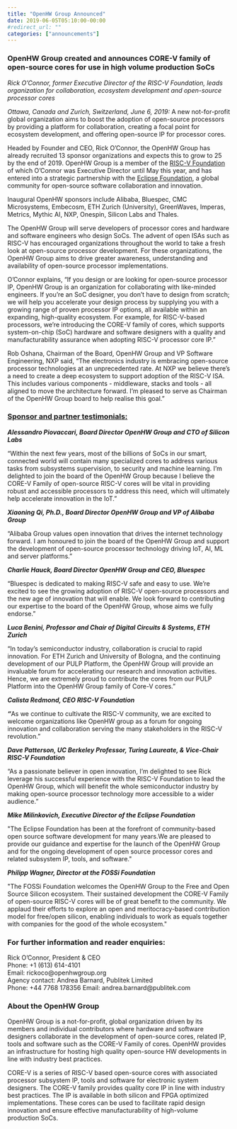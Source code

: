 ```yaml
---
title: "OpenHW Group Announced"
date: 2019-06-05T05:10:00-00:00
#redirect_url: ""
categories: ["announcements"]
---
```


<!--more-->
<h3>OpenHW Group created and announces CORE-V family of open-source cores for use in high volume production SoCs</h3>

<p><em>Rick O&rsquo;Connor, former Executive Director of the RISC-V Foundation, leads<br />
organization for collaboration, ecosystem development and open-source processor cores</em></p>

<p><em>Ottawa, Canada and Zurich, Switzerland, June 6, 2019: </em>A new not-for-profit global organization aims to boost the adoption of open-source processors by providing a platform for collaboration, creating a focal point for ecosystem development, and offering open-source IP for processor cores.&nbsp;</p>

<p>Headed by Founder and CEO, Rick O&rsquo;Connor, the OpenHW Group has already recruited 13 sponsor organizations and expects this to grow to 25 by the end of 2019. OpenHW Group is a member of the <a href="https://riscv.org/">RISC-V Foundation</a> of which O&rsquo;Connor was Executive Director until May this year, and has entered into a strategic partnership with the <a href="https://www.eclipse.org/org/">Eclipse Foundation</a>, a global community for open-source software collaboration and innovation.</p>

<p>Inaugural OpenHW sponsors include Alibaba, Bluespec, CMC Microsystems, Embecosm, ETH Zurich (University), GreenWaves, Imperas, Metrics, Mythic AI, NXP, Onespin, Silicon Labs and Thales.&nbsp;</p>

<p>The OpenHW Group will serve developers of processor cores and hardware and software engineers who design SoCs. The advent of open ISAs such as RISC-V has encouraged organizations throughout the world to take a fresh look at open-source processor development. For these organizations, the OpenHW Group aims to drive greater awareness, understanding and availability of open-source processor implementations.&nbsp;</p>

<p>O&rsquo;Connor explains, &ldquo;If you design or are looking for open-source processor IP, OpenHW Group is an organization for collaborating with like-minded engineers. If you&rsquo;re an SoC designer, you don&rsquo;t have to design from scratch; we will help you accelerate your design process by supplying you with a growing range of proven processor IP options, all available within an expanding, high-quality ecosystem. For example, for RISC-V-based processors, we&rsquo;re introducing the CORE-V family of cores, which supports system-on-chip (SoC) hardware and software designers with a quality and manufacturability assurance when adopting RISC-V processor core IP.&rdquo;&nbsp; &nbsp; &nbsp;</p>

<p>Rob Oshana, Chairman of the Board, OpenHW Group and VP Software Engineering, NXP said, &ldquo;The electronics industry is embracing open-source processor technologies at an unprecedented rate. At NXP we believe there&rsquo;s a need to create a deep ecosystem to support adoption of the RISC-V ISA. This includes various components - middleware, stacks and tools - all aligned to move the architecture forward. I&rsquo;m pleased to serve as Chairman of the OpenHW Group board to help realise this goal.&rdquo;</p>

<h3><a href="https://www.openhwgroup.org/#testimonials">Sponsor and partner testimonials:</a></h3>

<p><strong><em>Alessandro Piovaccari, Board Director OpenHW Group and CTO of Silicon Labs</em></strong></p>

<p>&ldquo;Within the next few years, most of the billions of SoCs in our smart, connected world will contain many specialized cores to address various tasks from subsystems supervision, to security and machine learning. I&rsquo;m delighted to join the board of the OpenHW Group because I believe the CORE-V Family of open-source RISC-V cores will be vital in providing robust and accessible processors to address this need, which will ultimately help&nbsp;accelerate&nbsp;innovation in&nbsp;the&nbsp;IoT.&rdquo;</p>

<p><strong><em>Xiaoning Qi, Ph.D., Board Director OpenHW Group and VP of Alibaba Group</em></strong></p>

<p>&ldquo;Alibaba Group values open innovation that drives the internet technology forward. I am honoured to join the board of the OpenHW Group and support the development of open-source processor technology driving IoT, AI, ML and server platforms.&rdquo;</p>

<p><strong><em>Charlie Hauck, Board Director OpenHW Group and CEO, Bluespec</em></strong></p>

<p>&ldquo;Bluespec is dedicated to making&nbsp;RISC-V safe and easy to use. We&rsquo;re excited to see the growing adoption of&nbsp;RISC-V open-source processors and the new age of innovation that will enable. We look forward to contributing our expertise to the board of the&nbsp;OpenHW Group, whose aims we fully endorse.&rdquo;&nbsp;</p>

<p><strong><em>Luca Benini, Professor and Chair of Digital Circuits &amp; Systems, ETH Zurich &nbsp; &nbsp; &nbsp; &nbsp; &nbsp; &nbsp; </em></strong></p>

<p>&ldquo;In today&rsquo;s semiconductor industry, collaboration is crucial to rapid innovation. For ETH Zurich and University of Bologna, and the continuing development of our PULP Platform, the OpenHW Group will provide an invaluable forum for accelerating our research and innovation activities.&nbsp; Hence, we are extremely proud to contribute the cores from our PULP Platform into the OpenHW Group family of Core-V cores.&rdquo;</p>

<p><strong><em>Calista Redmond, CEO RISC-V Foundation&nbsp; &nbsp; &nbsp; &nbsp; &nbsp; &nbsp; &nbsp; &nbsp; &nbsp; &nbsp; &nbsp; &nbsp; &nbsp; &nbsp; &nbsp; &nbsp; &nbsp; &nbsp; &nbsp; &nbsp; &nbsp; &nbsp; &nbsp; &nbsp; &nbsp; &nbsp; &nbsp; &nbsp; </em></strong></p>

<p><strong><em>&ldquo;</em></strong>As we continue to cultivate the RISC-V community, we are excited to welcome organizations like OpenHW group as a forum for ongoing innovation and collaboration serving the many stakeholders in the RISC-V revolution.&rdquo;</p>

<p><strong><em>Dave Patterson, UC Berkeley Professor, Turing Laureate, &amp; Vice-Chair RISC-V Foundation</em></strong></p>

<p>&ldquo;As a passionate believer in open innovation, I&rsquo;m delighted to see Rick leverage his successful experience with the RISC-V Foundation to lead the OpenHW Group, which will benefit the whole semiconductor industry by making open-source processor technology more accessible to a wider audience.&rdquo;</p>

<p><strong><em>Mike Milinkovich, Executive Director of the Eclipse Foundation</em></strong></p>

<p>&quot;The Eclipse Foundation has been at the forefront of community-based open source software development for many years.We are pleased to provide our guidance and expertise for the launch of the OpenHW Group and for the ongoing development of open source processor cores and related subsystem IP, tools, and software.&quot;</p>

<p><strong><em>Philipp Wagner, Director at the FOSSi Foundation</em></strong></p>

<p>&quot;The FOSSi Foundation welcomes the OpenHW Group to the Free and Open Source Silicon ecosystem. Their sustained development the CORE-V Family of open-source RISC-V cores&nbsp;will be of great benefit to the community. We applaud their efforts to explore an open and meritocracy-based contribution model for free/open silicon, enabling individuals to work as equals together with companies for the good of the whole ecosystem.&quot;</p>

<h3>For further information and reader enquiries:</h3>

<p>Rick O&rsquo;Connor, President &amp; CEO<br />
Phone: +1 (613) 614-4101<br />
Email: rickoco@openhwgroup.org<br />
Agency contact: Andrea Barnard, Publitek Limited<br />
Phone: +44 7768 178356 Email: andrea.barnard@publitek.com</p>

<h3>About the OpenHW Group</h3>

<p>OpenHW Group is a not-for-profit, global organization driven by its members and individual contributors where hardware and software designers collaborate in the development of open-source cores, related IP, tools and software such as the CORE-V Family of cores. OpenHW provides an infrastructure for hosting high quality open-source HW developments in line with industry best practices.&nbsp;</p>

<p>CORE-V is a series of RISC-V based open-source cores with associated processor subsystem IP, tools and software for electronic system designers. The CORE-V family provides quality core IP in line with industry best practices. The IP is available in both silicon and FPGA optimized implementations. These cores can be used to facilitate rapid design innovation and ensure effective manufacturability of high-volume production SoCs.</p>
